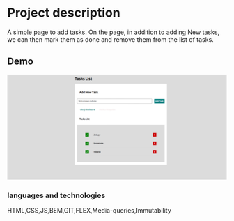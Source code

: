 # Project description
A simple page to add tasks. On the page, in addition to adding New tasks, we can then mark them as done and remove them from the list of tasks.
## Demo
![Tasks-List](https://github.com/Przemek8686/Task-List/blob/5aab33cfddbdbc58547feca3f7f542ddc808512e/images/image%20(2).png)
### languages and technologies
HTML,CSS,JS,BEM,GIT,FLEX,Media-queries,Immutability